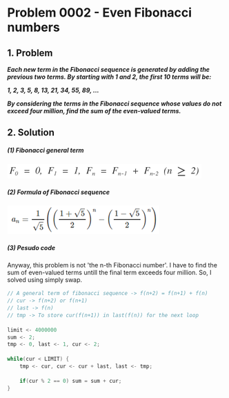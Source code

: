 # Problem 0002 - Even Fibonacci numbers
## 1. Problem
___Each new term in the Fibonacci sequence is generated by adding the previous two terms. By starting with 1 and 2, the first 10 terms will be:___

___1, 2, 3, 5, 8, 13, 21, 34, 55, 89, ...___

___By considering the terms in the Fibonacci sequence whose values do not exceed four million, find the sum of the even-valued terms.___


## 2. Solution
##### (1) Fibonacci general term
![formula_1](../img/p0002/p0002_1.png)

##### (2) Formula of Fibonacci sequence
![formula_2](../img/p0002/p0002_2.png)

##### (3) Pesudo code
Anyway, this problem is not 'the n-th Fibonacci number'. I have to find the sum of even-valued terms untill the final term exceeds four million. So, I solved using simply swap.


```cpp
// A general term of fibonacci sequence -> f(n+2) = f(n+1) + f(n)
// cur -> f(n+2) or f(n+1)
// last -> f(n)
// tmp -> To store cur(f(n+1)) in last(f(n)) for the next loop

limit <- 4000000
sum <- 2;
tmp <- 0, last <- 1, cur <- 2;

while(cur < LIMIT) {
    tmp <- cur, cur <- cur + last, last <- tmp;

    if(cur % 2 == 0) sum = sum + cur;
}

```
